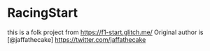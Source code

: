 # RacingStart

this is a folk project from <https://f1-start.glitch.me/>
Original author is [@jaffathecake] https://twitter.com/jaffathecake